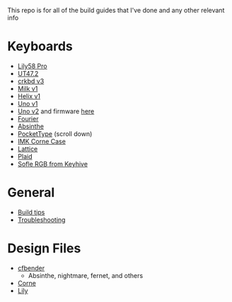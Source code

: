 This repo is for all of the build guides that I've done and any other relevant info

# Keyboards

- [Lily58 Pro](docs/keyboards/lily58pro.md)
- [UT47.2](docs/keyboards/UT47.2.md)
- [crkbd v3](docs/keyboards/crkbd-v3.md)
- [Milk v1](https://github.com/Keycapsss/2-milk-build-guide)
- [Helix v1](https://github.com/MakotoKurauchi/helix/blob/master/Doc/buildguide_en.md)
- [Uno v1](https://www.youtube.com/watch?v=pZIjOFOcIeY)
- [Uno v2](https://www.youtube.com/watch?v=le9HUX18wIM) and firmware [here](https://cdn.discordapp.com/attachments/721955376567681024/799175836258402364/uno-via-coppi-pasta.zip) 
- [Fourier](https://docs-gitbook.keeb.io/docs/fourier-build-guide)
- [Absinthe](https://imgur.com/a/Ks32VRZ)
- [PocketType](https://mechboards.co.uk/shop/kits/pockettype/) (scroll down)
- [IMK Corne Case](https://imkulio.com/build-guide.html)
- [Lattice](https://drive.google.com/file/d/13NcHhRaNJkaU5gtg5ARNHPLRhIRx1Xzv/view?usp=sharing)
- [Plaid](https://github.com/hsgw/plaid/tree/master/doc)
- [Sofle RGB from Keyhive](docs/keyboards/sofle-rgb.md)


# General

- [Build tips](docs/build-tips.md)
- [Troubleshooting](docs/troubleshooting.md)


# Design Files

- [cfbender](https://github.com/cfbender/keyboards)
    - Absinthe, nightmare, fernet, and others
- [Corne](https://github.com/foostan/crkbd/)
- [Lily](https://github.com/kata0510/Lily58)
